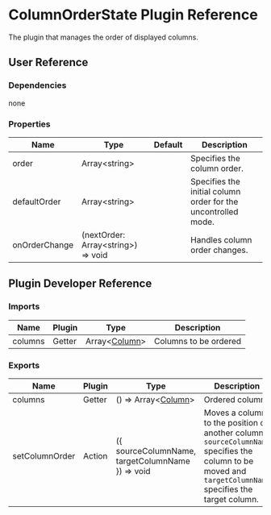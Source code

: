 # ColumnOrderState Plugin Reference

The plugin that manages the order of displayed columns.

## User Reference

### Dependencies

none

### Properties

Name | Type | Default | Description
-----|------|---------|------------
order | Array&lt;string&gt; | | Specifies the column order.
defaultOrder | Array&lt;string&gt; | | Specifies the initial column order for the uncontrolled mode.
onOrderChange | (nextOrder: Array&lt;string&gt;) => void | | Handles column order changes.

## Plugin Developer Reference

### Imports

Name | Plugin | Type | Description
-----|--------|------|------------
columns | Getter | Array&lt;[Column](grid.md#column)&gt; | Columns to be ordered


### Exports

Name | Plugin | Type | Description
-----|--------|------|------------
columns | Getter | () => Array&lt;[Column](grid.md#column)&gt; | Ordered columns
setColumnOrder | Action | ({ sourceColumnName, targetColumnName }) => void | Moves a column to the position of another column.  `sourceColumnName` specifies the column to be moved and `targetColumnName` specifies the target column.
